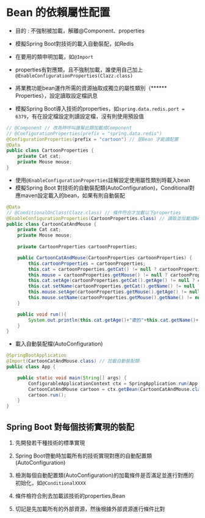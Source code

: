 # Bean 的依賴屬性配置

* 目的 : 不強制被加載，解離@Component、properties
* 模擬Spring Boot對技術的載入自動裝配，如Redis
* 在要用的類申明加載，如`@Import`
* properties有對應類，且不強制加載，誰使用自己加上`@EnableConfigurationProperties(Clazz.class)`


* 將業務功能bean運作所需的資源抽取成獨立的屬性類別（****** Properties），設定讀取設定檔訊息
* 模擬Spring Boot導入技術的properties，如`spring.data.redis.port = 6379`，有在設定檔設定則讀設定檔，沒有則使用預設值

```java
// @Component // 改為時呼叫誰幫此類加載成Component
// @ConfigurationProperties(prefix = "spring.data.redis")
@ConfigurationProperties(prefix = "cartoon") // 是Bean 才能讀配置
@Data
public class CartoonProperties {
    private Cat cat;
    private Mouse mouse; 
}
```
* 使用`@EnableConfigurationProperties`註解設定使用屬性類別時載入bean
* 模擬Spring Boot 對技術的自動裝配類(AutoConfiguration)，Conditional對應maven設定載入的bean，如果有則自動裝配

```java
@Data
// @ConditionalOnClass(Clazz.class) // 條件符合才加載以下properties
@EnableConfigurationProperties(CartoonProperties.class) // 讀取並加載成Bean，被加載的不用申明@Bean or @Component
public class CartoonCatAndMouse {
    private Cat cat;
    private Mouse mouse;
    
    private CartoonProperties cartoonProperties;

    public CartoonCatAndMouse(CartoonProperties cartoonProperties) {
        this.cartoonProperties = cartoonProperties;
        this.cat = cartoonProperties.getCat() != null ? cartoonProperties.getCat(): new Cat();
        this.mouse = cartoonProperties.getMouse() != null ? cartoonProperties.getMouse(): new Mouse();
        this.cat.setAge(cartoonProperties.getCat().getAge() != null ? cartoonProperties.getCat().getAge() : 2);
        this.cat.setName(cartoonProperties.getCat().getName() != null ? cartoonProperties.getCat().getName() : "Tom");
        this.mouse.setAge(cartoonProperties.getMouse().getAge() != null ? cartoonProperties.getMouse().getAge() : 1);
        this.mouse.setName(cartoonProperties.getMouse().getName() != null ? cartoonProperties.getMouse().getName() : "Jerry");
    }

    public void run(){
        System.out.println(this.cat.getAge()+"歲的"+this.cat.getName()+"正追著"+this.mouse.getAge()+"歲的"+this.mouse.getName());
    }
}
```
* 載入自動裝配檔(AutoConfiguration)

```java
@SpringBootApplication
@Import(CartoonCatAndMouse.class) // 加載自動裝配類
public class App {

	public static void main(String[] args) {
		ConfigurableApplicationContext ctx = SpringApplication.run(App.class, args);;
		CartoonCatAndMouse cartoon = ctx.getBean(CartoonCatAndMouse.class);
		cartoon.run();
	}
}
```

## Spring Boot 對每個技術實現的裝配

1. 先開發若干種技術的標準實現

2. Spring Boot啓動時加載所有的技術實現對應的自動配置類(AutoConfiguration)

3. 檢測每個自動配置類(AutoConfiguration)的加載條件是否滿足並進行對應的初始化，如`@ConditionalXXXX`

4. 條件檢符合則去加載該技術的properties,Bean

5. 切記是先加載所有的外部資源，然後根據外部資源進行條件比對
